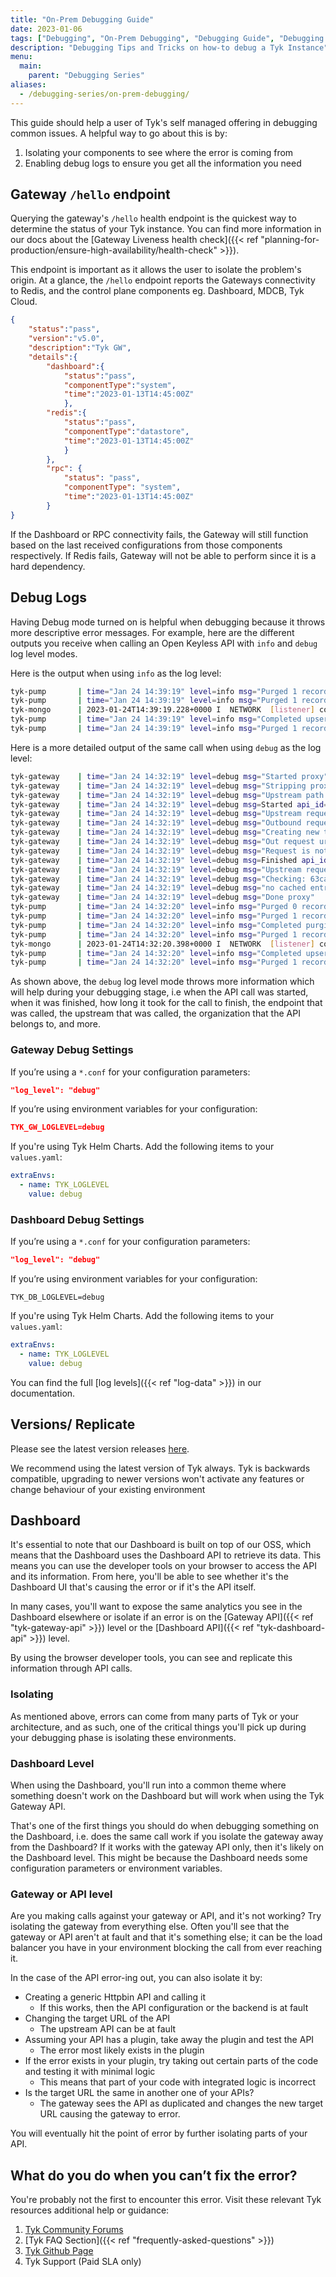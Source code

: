 ```yaml
---
title: "On-Prem Debugging Guide"
date: 2023-01-06
tags: ["Debugging", "On-Prem Debugging", "Debugging Guide", "Debugging Tips" ]
description: "Debugging Tips and Tricks on how-to debug a Tyk Instance"
menu:
  main:
    parent: "Debugging Series"
aliases:
  - /debugging-series/on-prem-debugging/
---
```


This guide should help a user of Tyk's self managed offering in debugging common issues. A helpful way to go about this is by:

1. Isolating your components to see where the error is coming from
2. Enabling debug logs to ensure you get all the information you need

## Gateway `/hello` endpoint

Querying the gateway's `/hello` health endpoint is the quickest way to determine the status of your Tyk instance. You can find more information in our docs about the [Gateway Liveness health check]({{< ref "planning-for-production/ensure-high-availability/health-check" >}}).

This endpoint is important as it allows the user to isolate the problem's origin. At a glance, the `/hello` endpoint reports the Gateways connectivity to Redis, and the control plane components eg. Dashboard, MDCB, Tyk Cloud. 

```json
{
    "status":"pass",
    "version":"v5.0",
    "description":"Tyk GW",
    "details":{
        "dashboard":{
            "status":"pass",
            "componentType":"system",
            "time":"2023-01-13T14:45:00Z"
            },
        "redis":{
            "status":"pass",
            "componentType":"datastore",
            "time":"2023-01-13T14:45:00Z"
            }
        },
        "rpc": {
            "status": "pass",
            "componentType": "system",
            "time":"2023-01-13T14:45:00Z"
        }
}
```

If the Dashboard or RPC connectivity fails, the Gateway will still function based on the last received configurations from those components respectively. If Redis fails, Gateway will not be able to perform since it is a hard dependency.

## Debug Logs

Having Debug mode turned on is helpful when debugging because it throws more descriptive error messages. For example, here are the different outputs you receive when calling an Open Keyless API with `info` and `debug` log level modes.

Here is the output when using `info` as the log level:

```bash
tyk-pump       | time="Jan 24 14:39:19" level=info msg="Purged 1 records..." prefix=mongo-pump
tyk-pump       | time="Jan 24 14:39:19" level=info msg="Purged 1 records..." prefix=mongo-pump-selective
tyk-mongo      | 2023-01-24T14:39:19.228+0000 I  NETWORK  [listener] connection accepted from 172.20.0.2:51028 #19 (19 connections now open)
tyk-pump       | time="Jan 24 14:39:19" level=info msg="Completed upserting" collection="tyk_analytics_aggregates" prefix=mongo-pump-aggregate
tyk-pump       | time="Jan 24 14:39:19" level=info msg="Purged 1 records..." prefix=mongo-pump-aggregate
```

Here is a more detailed output of the same call when using `debug` as the log level:

```bash
tyk-gateway    | time="Jan 24 14:32:19" level=debug msg="Started proxy"
tyk-gateway    | time="Jan 24 14:32:19" level=debug msg="Stripping proxy listen path: /api1/"
tyk-gateway    | time="Jan 24 14:32:19" level=debug msg="Upstream path is: /get"
tyk-gateway    | time="Jan 24 14:32:19" level=debug msg=Started api_id=63666619de884d0563ee3ccc67d57929 api_name=api1 mw=ReverseProxy org_id=63ca963f6888c7000191890e ts=1674570739659369736
tyk-gateway    | time="Jan 24 14:32:19" level=debug msg="Upstream request URL: /get" api_id=63666619de884d0563ee3ccc67d57929 api_name=api1 mw=ReverseProxy org_id=63ca963f6888c7000191890e
tyk-gateway    | time="Jan 24 14:32:19" level=debug msg="Outbound request URL: http://httpbin.org/get" api_id=63666619de884d0563ee3ccc67d57929 api_name=api1 mw=ReverseProxy org_id=63ca963f6888c7000191890e
tyk-gateway    | time="Jan 24 14:32:19" level=debug msg="Creating new transport" api_id=63666619de884d0563ee3ccc67d57929 api_name=api1 mw=ReverseProxy org_id=63ca963f6888c7000191890e
tyk-gateway    | time="Jan 24 14:32:19" level=debug msg="Out request url: http://httpbin.org/get" api_id=63666619de884d0563ee3ccc67d57929 api_name=api1 mw=ReverseProxy org_id=63ca963f6888c7000191890e
tyk-gateway    | time="Jan 24 14:32:19" level=debug msg="Request is not cacheable" mw=ResponseCacheMiddleware
tyk-gateway    | time="Jan 24 14:32:19" level=debug msg=Finished api_id=63666619de884d0563ee3ccc67d57929 api_name=api1 mw=ReverseProxy ns=316559477 org_id=63ca963f6888c7000191890e
tyk-gateway    | time="Jan 24 14:32:19" level=debug msg="Upstream request took (ms): 316.639871"
tyk-gateway    | time="Jan 24 14:32:19" level=debug msg="Checking: 63ca963f6888c7000191890e" api_id=63666619de884d0563ee3ccc67d57929 api_name=api1 org_id=63ca963f6888c7000191890e
tyk-gateway    | time="Jan 24 14:32:19" level=debug msg="no cached entry found, returning 7 days" api_id=63666619de884d0563ee3ccc67d57929 api_name=api1 org_id=63ca963f6888c7000191890e
tyk-gateway    | time="Jan 24 14:32:19" level=debug msg="Done proxy"
tyk-pump       | time="Jan 24 14:32:20" level=info msg="Purged 0 records..." prefix=mongo-pump-aggregate
tyk-pump       | time="Jan 24 14:32:20" level=info msg="Purged 1 records..." prefix=mongo-pump-selective
tyk-pump       | time="Jan 24 14:32:20" level=info msg="Completed purging the records" collection="tyk_analytics" number of records=1 prefix=mongo-pump
tyk-pump       | time="Jan 24 14:32:20" level=info msg="Purged 1 records..." prefix=mongo-pump
tyk-mongo      | 2023-01-24T14:32:20.398+0000 I  NETWORK  [listener] connection accepted from 172.20.0.3:54712 #19 (19 connections now open)
tyk-pump       | time="Jan 24 14:32:20" level=info msg="Completed upserting" collection="tyk_analytics_aggregates" prefix=mongo-pump-aggregate
tyk-pump       | time="Jan 24 14:32:20" level=info msg="Purged 1 records..." prefix=mongo-pump-aggregate

```

As shown above, the `debug` log level mode throws more information which will help during your debugging stage, i.e when the API call was started, when it was finished, how long it took for the call to finish, the endpoint that was called, the upstream that was called, the organization that the API belongs to, and more.

### Gateway Debug Settings

If you’re using a `*.conf` for your configuration parameters:

```json
"log_level": "debug"
```

If you’re using environment variables for your configuration:

```json
TYK_GW_LOGLEVEL=debug
```

If you're using Tyk Helm Charts. Add the following items to your `values.yaml`:

```yaml
extraEnvs:
  - name: TYK_LOGLEVEL
    value: debug
```

### Dashboard Debug Settings

If you’re using a `*.conf` for your configuration parameters:

```json
"log_level": "debug"
```

If you’re using environment variables for your configuration:

```
TYK_DB_LOGLEVEL=debug
```

If you're using Tyk Helm Charts. Add the following items to your `values.yaml`:

```yaml
extraEnvs:
  - name: TYK_LOGLEVEL
    value: debug
```

You can find the full [log levels]({{< ref "log-data" >}}) in our documentation.

## Versions/ Replicate

Please see the latest version releases [here](https://github.com/TykTechnologies/tyk/releases).

We recommend using the latest version of Tyk always. Tyk is backwards compatible, upgrading to newer versions won't activate any features or change behaviour of your existing environment

## Dashboard

It's essential to note that our Dashboard is built on top of our OSS, which means that the Dashboard uses the Dashboard API to retrieve its data. This means you can use the developer tools on your browser to access the API and its information. From here, you'll be able to see whether it's the Dashboard UI that's causing the error or if it's the API itself.

In many cases, you'll want to expose the same analytics you see in the Dashboard elsewhere or isolate if an error is on the [Gateway API]({{< ref "tyk-gateway-api" >}}) level or the [Dashboard API]({{< ref "tyk-dashboard-api" >}}) level.

By using the browser developer tools, you can see and replicate this information through API calls.

### Isolating

As mentioned above, errors can come from many parts of Tyk or your architecture, and as such, one of the critical things you'll pick up during your debugging phase is isolating these environments.

### Dashboard Level

When using the Dashboard, you'll run into a common theme where something doesn't work on the Dashboard but will work when using the Tyk Gateway API.

That's one of the first things you should do when debugging something on the Dashboard, i.e. does the same call work if you isolate the gateway away from the Dashboard? If it works with the gateway API only, then it's likely on the Dashboard level. This might be because the Dashboard needs some configuration parameters or environment variables.

### Gateway or API level

Are you making calls against your gateway or API, and it's not working? Try isolating the gateway from everything else. Often you'll see that the gateway or API aren't at fault and that it's something else; it can be the load balancer you have in your environment blocking the call from ever reaching it.

In the case of the API error-ing out, you can also isolate it by:

- Creating a generic Httpbin API and calling it
    - If this works, then the API configuration or the backend is at fault
- Changing the target URL of the API
    - The upstream API can be at fault
- Assuming your API has a plugin, take away the plugin and test the API
    - The error most likely exists in the plugin
- If the error exists in your plugin, try taking out certain parts of the code and testing it with minimal logic
    - This means that part of your code with integrated logic is incorrect
- Is the target URL the same in another one of your APIs?
    - The gateway sees the API as duplicated and changes the new target URL causing the gateway to error.

You will eventually hit the point of error by further isolating parts of your API.

## What do you do when you can’t fix the error?
You're probably not the first to encounter this error. Visit these relevant Tyk resources additional help or guidance:

1. [Tyk Community Forums](https://community.tyk.io/)
2. [Tyk FAQ Section]({{< ref "frequently-asked-questions" >}})
3. [Tyk Github Page](https://github.com/TykTechnologies)
4. Tyk Support (Paid SLA only)

